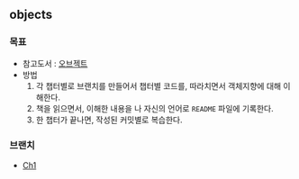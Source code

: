 ## objects

### 목표
- 참고도서 : [오브젝트](https://www.aladin.co.kr/m/mproduct.aspx?ISBN=K972635015)
- 방법
  1. 각 챕터별로 브랜치를 만들어서 챕터별 코드를, 따라치면서 객체지향에 대해 이해한다.
  2. 책을 읽으면서, 이해한 내용을 나 자신의 언어로 `README` 파일에 기록한다.
  3. 한 챕터가 끝나면, 작성된 커밋별로 복습한다.
  

### 브랜치
- [Ch1](https://github.com/102092/objects/tree/chapter1)
